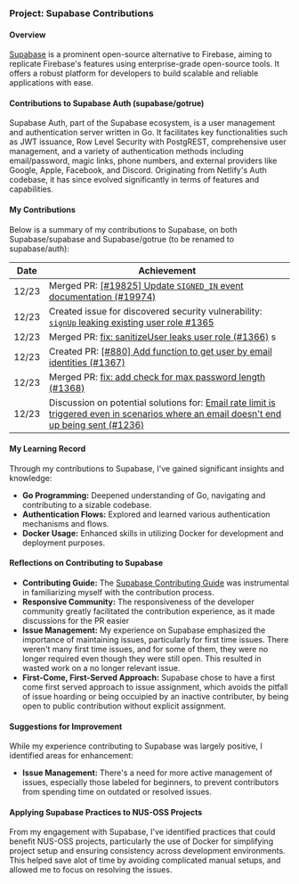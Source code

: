 ### Project: Supabase Contributions

#### Overview

[Supabase](https://supabase.io/) is a prominent open-source alternative to Firebase, aiming to replicate Firebase's features using enterprise-grade open-source tools. It offers a robust platform for developers to build scalable and reliable applications with ease.

#### Contributions to Supabase Auth (supabase/gotrue)

Supabase Auth, part of the Supabase ecosystem, is a user management and authentication server written in Go. It facilitates key functionalities such as JWT issuance, Row Level Security with PostgREST, comprehensive user management, and a variety of authentication methods including email/password, magic links, phone numbers, and external providers like Google, Apple, Facebook, and Discord. Originating from Netlify's Auth codebase, it has since evolved significantly in terms of features and capabilities.

#### My Contributions

Below is a summary of my contributions to Supabase, on both Supabase/supabase and Supabase/gotrue (to be renamed to supabase/auth):

| Date  | Achievement                                                                                                                                                                               |
| ----- | ----------------------------------------------------------------------------------------------------------------------------------------------------------------------------------------- |
| 12/23 | Merged PR: [[#19825] Update `SIGNED_IN` event documentation (#19974)](https://github.com/supabase/supabase/pull/19974)                                                                    |
| 12/23 | Created issue for discovered security vulnerability: [`signUp` leaking existing user role #1365](https://github.com/supabase/gotrue/issues/1365)                                          |
| 12/23 | Merged PR: [fix: sanitizeUser leaks user role (#1366)](https://github.com/supabase/gotrue/pull/1366) s                                                                                    |
| 12/23 | Created PR: [[#880] Add function to get user by email identities (#1367)](https://github.com/supabase/gotrue/pull/1367)                                                                   |
| 12/23 | Merged PR: [fix: add check for max password length (#1368)](https://github.com/supabase/gotrue/pull/1368)                                                                                 |
| 12/23 | Discussion on potential solutions for: [Email rate limit is triggered even in scenarios where an email doesn't end up being sent (#1236)](https://github.com/supabase/gotrue/issues/1236) |

#### My Learning Record

Through my contributions to Supabase, I've gained significant insights and knowledge:

- **Go Programming:** Deepened understanding of Go, navigating and contributing to a sizable codebase.
- **Authentication Flows:** Explored and learned various authentication mechanisms and flows.
- **Docker Usage:** Enhanced skills in utilizing Docker for development and deployment purposes.

#### Reflections on Contributing to Supabase

- **Contributing Guide:** The [Supabase Contributing Guide](https://github.com/supabase/gotrue/blob/master/CONTRIBUTING.md) was instrumental in familiarizing myself with the contribution process.
- **Responsive Community:** The responsiveness of the developer community greatly facilitated the contribution experience, as it made discussions for the PR easier
- **Issue Management:** My experience on Supabase emphasized the importance of maintaining issues, particularly for first time issues. There weren't many first time issues, and for some of them, they were no longer required even though they were still open. This resulted in wasted work on a no longer relevant issue.
- **First-Come, First-Served Approach:** Supabase chose to have a first come first served approach to issue assignment, which avoids the pitfall of issue hoarding or being occuipied by an inactive contributer, by being open to public contribution without explicit assignment.

#### Suggestions for Improvement

While my experience contributing to Supabase was largely positive, I identified areas for enhancement:

- **Issue Management:** There's a need for more active management of issues, especially those labeled for beginners, to prevent contributors from spending time on outdated or resolved issues.

#### Applying Supabase Practices to NUS-OSS Projects

From my engagement with Supabase, I've identified practices that could benefit NUS-OSS projects, particularly the use of Docker for simplifying project setup and ensuring consistency across development environments. This helped save alot of time by avoiding complicated manual setups, and allowed me to focus on resolving the issues.
